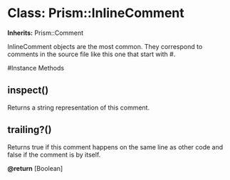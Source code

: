 # Class: Prism::InlineComment
**Inherits:** Prism::Comment
    

InlineComment objects are the most common. They correspond to comments in the
source file like this one that start with #.



#Instance Methods
## inspect() [](#method-i-inspect)
Returns a string representation of this comment.

## trailing?() [](#method-i-trailing?)
Returns true if this comment happens on the same line as other code and false
if the comment is by itself.

**@return** [Boolean] 

